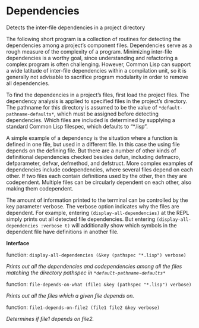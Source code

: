 # Dependencies
Detects the inter-file dependencies in a project directory

The following short program is a collection of routines for detecting the dependencies among a project’s component files.  Dependencies serve as a rough measure of the complexity of a program.  Minimizing inter-file dependencies is a worthy goal, since understanding and refactoring a complex program is often challenging.  However, Common Lisp can support a wide latitude of inter-file dependencies within a compilation unit, so it is generally not advisable to sacrifice program modularity in order to remove all dependencies.

To find the dependencies in a project’s files, first load the project files.  The dependency analysis is applied to specified files in the project’s directory.  The pathname for this directory is assumed to be the value of `*default-pathname-defaults*`, which must be assigned before detecting dependencies.  Which files are included is determined by supplying a standard Common Lisp filespec, which defaults to “*.lisp”.

A simple example of a dependency is the situation where a function is defined in one file, but used in a different file.  In this case the using file depends on the defining file.  But there are a number of other kinds of definitional dependencies checked besides defun, including defmacro, defparameter, defvar, defmethod, and defstruct.
More complex examples of dependencies include codependencies, where several files depend on each other.  If two files each contain definitions used by the other, then they are codependent.  Multiple files can be circularly dependent on each other, also making them codependent.

The amount of information printed to the terminal can be controlled by the key parameter verbose.  The verbose option indicates why the files are dependent.  For example, entering `(display-all-dependencies)` at the REPL simply prints out all detected file dependencies.  But entering `(display-all-dependencies :verbose t)` will additionally show which symbols in the dependent file have definitions in another file.

**Interface**

function:  `display-all-dependencies (&key (pathspec "*.lisp") verbose)`

*Prints out all the dependencies and codependencies among all the files matching the directory pathspec in `*default-pathname-defaults*`*
	
function:  `file-depends-on-what (file1 &key (pathspec "*.lisp") verbose)`

*Prints out all the files which a given file depends on.*
	
function:  `file1-depends-on-file2 (file1 file2 &key verbose)`

*Determines if file1 depends on file2.*
